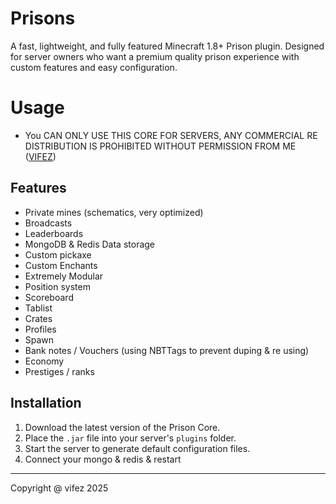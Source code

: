 # Prisons
A fast, lightweight, and fully featured Minecraft 1.8+ Prison plugin. Designed for server owners who want a premium quality prison experience with custom features and easy configuration.

# Usage
- You CAN ONLY USE THIS CORE FOR SERVERS, ANY COMMERCIAL RE DISTRIBUTION IS PROHIBITED WITHOUT PERMISSION FROM ME ([VIFEZ](https://github.com/vifezdev))

## Features
- Private mines (schematics, very optimized)
- Broadcasts
- Leaderboards
- MongoDB & Redis Data storage
- Custom pickaxe
- Custom Enchants
- Extremely Modular
- Position system
- Scoreboard
- Tablist
- Crates
- Profiles
- Spawn
- Bank notes / Vouchers (using NBTTags to prevent duping & re using)
- Economy
- Prestiges / ranks

## Installation
1. Download the latest version of the Prison Core.
2. Place the `.jar` file into your server's `plugins` folder.
3. Start the server to generate default configuration files.
4. Connect your mongo & redis & restart

---
Copyright @ vifez 2025
